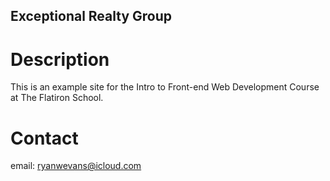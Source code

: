 Exceptional Realty Group
---

# Description

This is an example site for the Intro to Front-end Web Development Course at The Flatiron School.

# Contact

email: ryanwevans@icloud.com